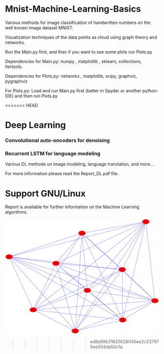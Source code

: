 # Mnist-Machine-Learning-Basics
Various methods for image classification of handwritten numbers on the well known image dataset MNIST.

Visualization techniques of the data points as cloud using graph theory and networks.

Run the Main.py first, and then if you want to see some plots run Plots.py

Dependencies for Main.py: numpy , matplotlib , sklearn, collections, itertools.

Dependencies for Plots.py: networkx , matplotlib, scipy, graphviz, pygraphviz

For Plots.py: Load and run Main.py first (better in Spyder or another python-IDE) and then run Plots.py 

<<<<<<< HEAD
# Deep Learning
### Convolutional auto-encoders for denoising
### Recurrent LSTM for language modeling
Various DL methods on image modeling, language translation, and more...

For more information please read the Report_DL.pdf file.

Support GNU/Linux
=======
Report is available for further information on the Machine Learning algorithms.

![](out.png)
>>>>>>> ed8a99b31825628045ee2c237970ee504da50c1a

